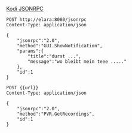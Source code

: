 

[Kodi JSONRPC](https://kodi.wiki/view/JSON-RPC_API/v8#PVR.GetRecordings)


```curl
POST http://elara:8080/jsonrpc
Content-Type: application/json

{
    "jsonrpc":"2.0",
    "method":"GUI.ShowNotification",
    "params":{
        "title":"durst ...",
        "message":"wo bleibt mein teee ....."
    },
    "id":1
}
```


```curl
POST {{url}}
Content-Type: application/json

{
    "jsonrpc":"2.0",
    "method":"PVR.GetRecordings",
    "id":1
}

```